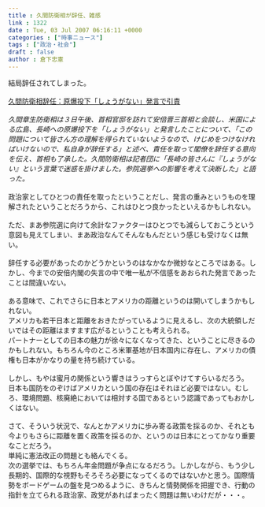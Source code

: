 ```yaml
---
title : 久間防衛相が辞任、雑感
link : 1322
date : Tue, 03 Jul 2007 06:16:11 +0000
categories : ["時事ニュース"]
tags : ["政治・社会"]
draft : false
author : 倉下忠憲
---
```


結局辞任されてしまった。<BR><BR><A HREF="http://www.mainichi-msn.co.jp/today/news/20070703k0000e010061000c.html" TARGET="_blank">久間防衛相辞任：原爆投下「しょうがない」発言で引責</A><BR><BR><I>久間章生防衛相は３日午後、首相官邸を訪れて安倍晋三首相と会談し、米国による広島、長崎への原爆投下を「しょうがない」と発言したことについて、「この問題について皆さん方の理解を得られていないようなので、けじめをつけなければいけないので、私自身が辞任する」と述べ、責任を取って閣僚を辞任する意向を伝え、首相も了承した。久間防衛相は記者団に「長崎の皆さんに『しょうがない』という言葉で迷惑を掛けました。参院選挙への影響を考えて決断した」と語った。</I><BR><BR>政治家としてひとつの責任を取ったということだし、発言の重みというものを理解されたということだろうから、これはひとつ良かったといえるかもしれない。<BR><BR>ただ、まあ参院選に向けて余計なファクターはひとつでも減らしておこうという意図も見えてしまい、まあ政治なんてそんなもんだという感じも受けなくは無い。<BR><BR>辞任する必要があったのかどうかというのはなかなか微妙なところではある。しかし、今までの安倍内閣の失言の中で唯一私が不信感をあおられた発言であったことは間違いない。<BR><BR>ある意味で、これでさらに日本とアメリカの距離というのは開いてしまうかもしれない。<BR>アメリカも若干日本と距離をおきたがっているように見えるし、次の大統領しだいではその距離はますます広がるということも考えられる。<BR>パートナーとしての日本の魅力が徐々になくなってきた、ということに尽きるのかもしれない。もちろん今のところ米軍基地が日本国内に存在し、アメリカの債権も日本がかなりの量を持ち続けている。<BR><BR>しかし、もやは蜜月の関係という響きはうっすらとぼやけてすらいるだろう。<BR>日本も国防をのぞけばアメリカという国の存在はそれほど必要ではない。むしろ、環境問題、核廃絶においては相対する国であるという認識であってもおかしくはない。<BR><BR>さて、そういう状況で、なんとかアメリカに歩み寄る政策を採るのか、それとも今よりもさらに距離を置く政策を採るのか、というのは日本にとってかなり重要なことだろう。<BR>単純に憲法改正の問題とも絡んでくる。<BR>次の選挙では、もちろん年金問題が争点になるだろう。しかしながら、もう少し長期的、国際的な視野もそろそろ必要になってくるのではないかと思う。国際情勢をボードゲームの盤を見つめるように、きちんと情勢関係を把握でき、行動の指針を立てられる政治家、政党があればまったく問題は無いわけだが・・・。<BR><br><br>

